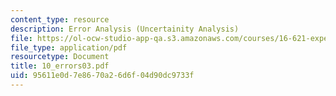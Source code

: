 ```yaml
---
content_type: resource
description: Error Analysis (Uncertainity Analysis)
file: https://ol-ocw-studio-app-qa.s3.amazonaws.com/courses/16-621-experimental-projects-i-spring-2003/95611e0d7e8670a26d6f04d90dc9733f_10_errors03.pdf
file_type: application/pdf
resourcetype: Document
title: 10_errors03.pdf
uid: 95611e0d-7e86-70a2-6d6f-04d90dc9733f
---
```

